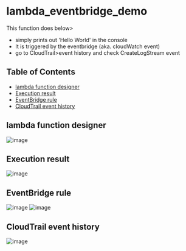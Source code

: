 # lambda_eventbridge_demo
This function does below>
- simply prints out 'Hello World' in the console
- It is triggered by the eventbridge (aka. cloudWatch event) 
- go to CloudTrail>event history and check CreateLogStream event

## Table of Contents
- [lambda function designer](#lambda-function-designer)
- [Execution result](#execution-result)
- [EventBridge rule](#eventbridge-rule) 
- [CloudTrail event history](#cloudtrail-event-history) 

## lambda function designer
![image](https://user-images.githubusercontent.com/32722949/108004583-45305280-6fc4-11eb-90fe-416a83184241.png)

## Execution result
![image](https://user-images.githubusercontent.com/32722949/108004645-67c26b80-6fc4-11eb-87c6-cd5a8332b168.png)


## EventBridge rule
![image](https://user-images.githubusercontent.com/32722949/107996192-ccbe9700-6fad-11eb-9fab-d7daadc64a0f.png)
![image](https://user-images.githubusercontent.com/32722949/108005828-ce955400-6fc7-11eb-881b-432299d35e00.png)

## CloudTrail event history
![image](https://user-images.githubusercontent.com/32722949/110119380-bb390580-7d89-11eb-9fa0-117c31f5e77b.png)
